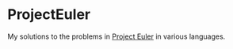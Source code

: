 ProjectEuler
============

My solutions to the problems in [Project Euler](http://www.projecteuler.net) in various languages.

